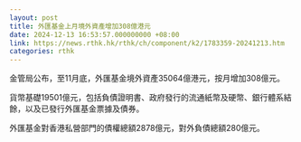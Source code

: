 ```yaml
---
layout: post
title: 外匯基金上月境外資產增加308億港元
date: 2024-12-13 16:53:57.000000000 +08:00
link: https://news.rthk.hk/rthk/ch/component/k2/1783359-20241213.htm
categories: rthk
---
```


金管局公布，至11月底，外匯基金境外資產35064億港元，按月增加308億元。

貨幣基礎19501億元，包括負債證明書、政府發行的流通紙幣及硬幣、銀行體系結餘，以及已發行外匯基金票據及債券。

外匯基金對香港私營部門的債權總額2878億元，對外負債總額280億元。
